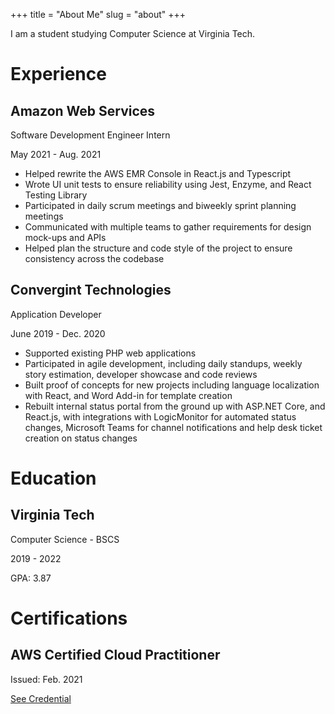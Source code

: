 +++ 
title = "About Me" 
slug = "about" 
+++

I am a student studying Computer Science at Virginia Tech.

# Experience

## Amazon Web Services

Software Development Engineer Intern

May 2021 - Aug. 2021

- Helped rewrite the AWS EMR Console in React.js and Typescript
- Wrote UI unit tests to ensure reliability using Jest, Enzyme, and React Testing Library
- Participated in daily scrum meetings and biweekly sprint planning meetings
- Communicated with multiple teams to gather requirements for design mock-ups and APIs
- Helped plan the structure and code style of the project to ensure consistency across the codebase

## Convergint Technologies

Application Developer

June 2019 - Dec. 2020

- Supported existing PHP web applications
- Participated in agile development, including daily standups, weekly story estimation, developer showcase and code reviews
- Built proof of concepts for new projects including language localization with React, and Word Add-in for template creation
- Rebuilt internal status portal from the ground up with ASP.NET Core, and React.js, with integrations with LogicMonitor for automated status changes, Microsoft Teams for channel notifications and help desk ticket creation on status changes

# Education

## Virginia Tech

Computer Science - BSCS

2019 - 2022

GPA: 3.87

# Certifications

## AWS Certified Cloud Practitioner

Issued: Feb. 2021

[See Credential](https://www.youracclaim.com/badges/5cc0a2fc-15f5-4fae-8299-84db0e3caa60)
